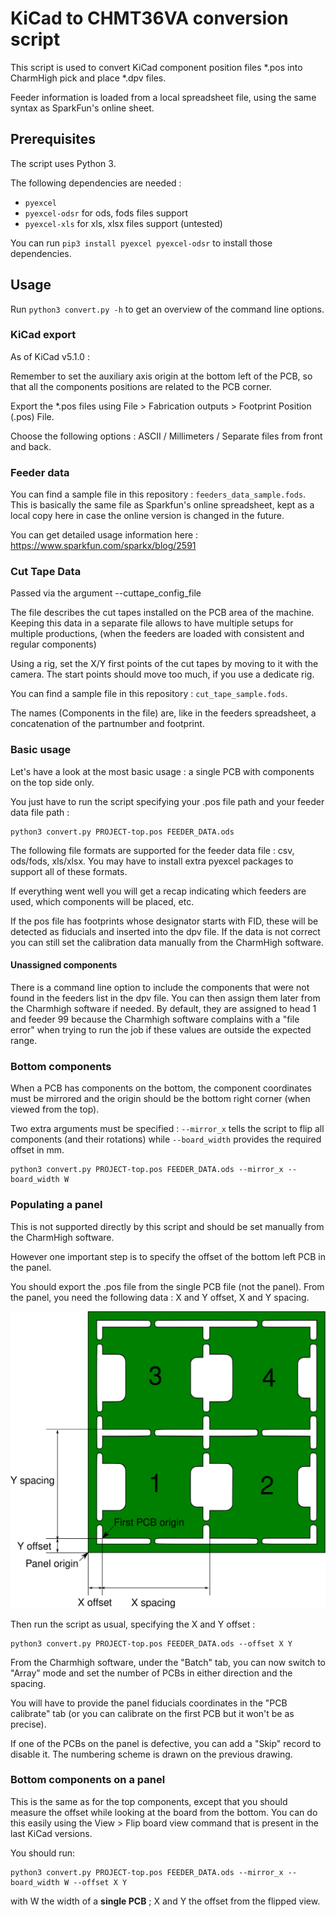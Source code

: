 # KiCad to CHMT36VA conversion script

This script is used to convert KiCad component position files *.pos into CharmHigh pick and place *.dpv files.

Feeder information is loaded from a local spreadsheet file, using the same syntax as SparkFun's online sheet.

## Prerequisites
The script uses Python 3. 

The following dependencies are needed : 
* `pyexcel`
* `pyexcel-odsr` for ods, fods files support
* `pyexcel-xls` for xls, xlsx files support (untested)

You can run `pip3 install pyexcel pyexcel-odsr` to install those dependencies.

## Usage
Run `python3 convert.py -h` to get an overview of the command line options.

### KiCad export
As of KiCad v5.1.0 : 

Remember to set the auxiliary axis origin at the bottom left of the PCB, so that all the components positions are related to the PCB corner.

Export the *.pos files using File > Fabrication outputs > Footprint Position (.pos) File.

Choose the following options : ASCII / Millimeters / Separate files from front and back.

### Feeder data
You can find a sample file in this repository : `feeders_data_sample.fods`. This is basically the same file as Sparkfun's online spreadsheet, kept as a local copy here in case the online version is changed in the future.

You can get detailed usage information here : https://www.sparkfun.com/sparkx/blog/2591

### Cut Tape Data
Passed via the argument --cuttape_config_file

The file describes the cut tapes installed on the PCB area of the machine.
Keeping this data in a separate file allows to have multiple setups for multiple productions, 
(when the feeders are loaded with consistent and regular components)

Using a rig, set the X/Y first points of the cut tapes by moving to it with the camera.
The start points should move too much, if you use a dedicate rig.

You can find a sample file in this repository : `cut_tape_sample.fods`.

The names (Components in the file) are, like in the feeders spreadsheet, a concatenation of the partnumber and footprint.

### Basic usage
Let's have a look at the most basic usage : a single PCB with components on the top side only. 

You just have to run the script specifying your .pos file path and your feeder data file path : 

    python3 convert.py PROJECT-top.pos FEEDER_DATA.ods

The following file formats are supported for the feeder data file : csv, ods/fods, xls/xlsx. You may have to install extra pyexcel packages to support all of these formats.

If everything went well you will get a recap indicating which feeders are used, which components will be placed, etc.

If the pos file has footprints whose designator starts with FID, these will be detected as fiducials and inserted into the dpv file. If the data is not correct you can still set the calibration data manually from the CharmHigh software.

#### Unassigned components
There is a command line option to include the components that were not found in the feeders list in the dpv file. You can then assign them later from the Charmhigh software if needed. By default, they are assigned to head 1 and feeder 99 because the Charmhigh software complains with a "file error" when trying to run the job if these values are outside the expected range.

### Bottom components
When a PCB has components on the bottom, the component coordinates must be mirrored and the origin should be the bottom right corner (when viewed from the top).

Two extra arguments must be specified : `--mirror_x` tells the script to flip all components (and their rotations) while `--board_width` provides the required offset in mm. 

    python3 convert.py PROJECT-top.pos FEEDER_DATA.ods --mirror_x --board_width W


### Populating a panel
This is not supported directly by this script and should be set manually from the CharmHigh software.

However one important step is to specify the offset of the bottom left PCB in the panel. 

You should export the .pos file from the single PCB file (not the panel). From the panel, you need the following data : X and Y offset, X and Y spacing. 

![Panel offset and spacing](doc/panel_parameters.png)

Then run the script as usual, specifying the X and Y offset : 

    python3 convert.py PROJECT-top.pos FEEDER_DATA.ods --offset X Y

From the Charmhigh software, under the "Batch" tab, you can now switch to "Array" mode and set the number of PCBs in either direction and the spacing.

You will have to provide the panel fiducials coordinates in the "PCB calibrate" tab (or you can calibrate on the first PCB but it won't be as precise).

If one of the PCBs on the panel is defective, you can add a "Skip" record to disable it. The numbering scheme is drawn on the previous drawing.

### Bottom components on a panel
This is the same as for the top components, except that you should measure the offset while looking at the board from the bottom. You can do this easily using the View > Flip board view command that is present in the last KiCad versions.

You should run: 

    python3 convert.py PROJECT-top.pos FEEDER_DATA.ods --mirror_x --board_width W --offset X Y

with W the width of a **single PCB** ; X and Y the offset from the flipped view.